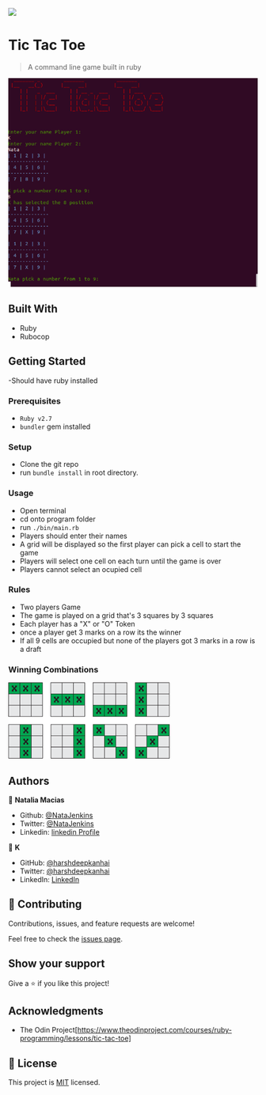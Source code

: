 ![](https://img.shields.io/badge/Microverse-blueviolet)

# Tic Tac Toe

> A command line game built in ruby

![screenshot](/assets/app_screenshot.png)

## Built With

- Ruby
- Rubocop

## Getting Started
-Should have ruby installed 

### Prerequisites

- `Ruby v2.7`
- `bundler` gem installed

### Setup

- Clone the git repo
- run `bundle install` in root directory.

### Usage

- Open terminal
- cd onto program folder
- run `./bin/main.rb`
- Players should enter their names
- A grid will be displayed so the first player can pick a cell to start the game
- Players will select one cell on each turn until the game is over
- Players cannot select an ocupied cell


### Rules
- Two players Game
- The game is played on a grid that's 3 squares by 3 squares
- Each player has a "X" or "O" Token
- once a player get 3 marks on a row its the winner
- If all 9 cells are occupied but none of the players got 3 marks in a row is a draft

### Winning Combinations
 ![screenshot](/assets/descarga.png)

## Authors

👤 **Natalia Macias** 

- Github: [@NataJenkins](https://github.com/NataJenkins)
- Twitter: [@NataJenkins](https://twitter.com/NataJenkins)
- Linkedin: [linkedin Profile](https://www.linkedin.com/in/natalia-macias-a11a20187/)

👤 **K**

- GitHub: [@harshdeepkanhai](https://github.com/harshdeepkanhai)
- Twitter: [@harshdeepkanhai](https://twitter.com/harshdeepkanhai)
- LinkedIn: [LinkedIn](https://linkedin.com/in/harshdeepkanhai)

## 🤝 Contributing

Contributions, issues, and feature requests are welcome!

Feel free to check the [issues page](https://github.com/NataJenkins/TicTacToe/issues).

## Show your support

Give a ⭐️ if you like this project!

## Acknowledgments

- The Odin Project[https://www.theodinproject.com/courses/ruby-programming/lessons/tic-tac-toe]

## 📝 License

This project is [MIT](lic.url) licensed.